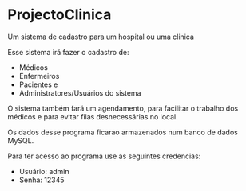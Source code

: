 # ProjectoClinica
Um sistema de cadastro para um hospital ou uma clinica

Esse sistema irá fazer o cadastro de:
- Médicos
- Enfermeiros
- Pacientes e
- Administratores/Usuários do sistema

O sistema também fará um agendamento, para facilitar o trabalho dos médicos e para evitar filas desnecessárias no local.

Os dados desse programa ficarao armazenados num banco de dados MySQL.

Para ter acesso ao programa use as seguintes credencias:
- Usuário: admin
- Senha: 12345
